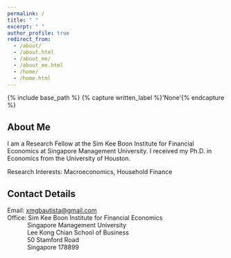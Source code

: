 ```yaml
---
permalink: /
title: " "
excerpt: " "
author_profile: true
redirect_from: 
  - /about/
  - /about.html
  - /about_me/
  - /about_me.html
  - /home/
  - /home.html
---
```


{% include base_path %}
{% capture written_label %}'None'{% endcapture %}

## About Me

I am a Research Fellow at the Sim Kee Boon Institute for Financial Economics at Singapore Management University. I received my Ph.D. in 
Economics from the University of Houston. <br>

Research Interests: Macroeconomics, Household Finance

## Contact Details
Email: [xmgbautista@gmail.com](mailto:xmgbautista@gmail.com) <br>
Office: Sim Kee Boon Institute for Financial Economics <br>
&emsp;&emsp;&emsp; Singapore Management University <br>
&emsp;&emsp;&emsp; Lee Kong Chian School of Business <br>
&emsp;&emsp;&emsp; 50 Stamford Road <br>
&emsp;&emsp;&emsp; Singapore 178899